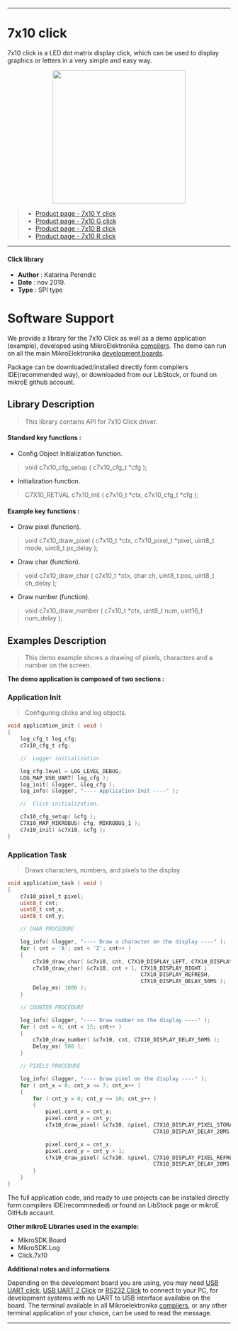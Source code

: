 
 

---
# 7x10 click

7x10 click is a LED dot matrix display click, which can be used to display graphics or letters in a very simple and easy way. 

<p align="center">
  <img src="https://download.mikroe.com/images/click_for_ide/grupe/7x10-click-group.png" height=300px>
</p>

> - [Product page - 7x10 Y click](<https://www.mikroe.com/7x10-y-click>)
> - [Product page - 7x10 G click](<https://www.mikroe.com/7x10-g-click>)
> - [Product page - 7x10 B click](<https://www.mikroe.com/7x10-b-click>)
> - [Product page - 7x10 R click](<https://www.mikroe.com/7x10-r-click>)

---

#### Click library 

- **Author**        : Katarina Perendic
- **Date**          : nov 2019.
- **Type**          : SPI type


# Software Support

We provide a library for the 7x10 Click 
as well as a demo application (example), developed using MikroElektronika 
[compilers](http://shop.mikroe.com/compilers). 
The demo can run on all the main MikroElektronika [development boards](http://shop.mikroe.com/development-boards).

Package can be downloaded/installed directly form compilers IDE(recommended way), or downloaded from our LibStock, or found on mikroE github account. 

## Library Description

> This library contains API for 7x10 Click driver.

#### Standard key functions :

- Config Object Initialization function.
> void c7x10_cfg_setup ( c7x10_cfg_t *cfg ); 
 
- Initialization function.
> C7X10_RETVAL c7x10_init ( c7x10_t *ctx, c7x10_cfg_t *cfg );

#### Example key functions :

- Draw pixel (function).
> void c7x10_draw_pixel ( c7x10_t *ctx, c7x10_pixel_t *pixel, uint8_t mode, uint8_t px_delay );
 
- Draw char (function).
> void c7x10_draw_char ( c7x10_t *ctx, char ch, uint8_t pos, uint8_t ch_delay );

- Draw number (function).
> void c7x10_draw_number ( c7x10_t *ctx, uint8_t num, uint16_t num_delay );

## Examples Description

> This demo example shows a drawing of pixels, characters and a number on the screen.

**The demo application is composed of two sections :**

### Application Init 

> Configuring clicks and log objects.

```c
void application_init ( void )
{
    log_cfg_t log_cfg;
    c7x10_cfg_t cfg;

    //  Logger initialization.

    log_cfg.level = LOG_LEVEL_DEBUG;
    LOG_MAP_USB_UART( log_cfg );
    log_init( &logger, &log_cfg );
    log_info( &logger, "---- Application Init ----" );

    //  Click initialization.

    c7x10_cfg_setup( &cfg );
    C7X10_MAP_MIKROBUS( cfg, MIKROBUS_1 );
    c7x10_init( &c7x10, &cfg );
}
```

### Application Task

> Draws characters, numbers, and pixels to the display.

```c
void application_task ( void )
{
    c7x10_pixel_t pixel;
    uint8_t cnt;
    uint8_t cnt_x;
    uint8_t cnt_y;

    // CHAR PROCEDURE

    log_info( &logger, "---- Draw a character on the display ----" );
    for ( cnt = 'A'; cnt < 'Z'; cnt++ )
    {
        c7x10_draw_char( &c7x10, cnt, C7X10_DISPLAY_LEFT, C7X10_DISPLAY_DELAY_50MS );
        c7x10_draw_char( &c7x10, cnt + 1, C7X10_DISPLAY_RIGHT | 
                                          C7X10_DISPLAY_REFRESH, 
                                          C7X10_DISPLAY_DELAY_50MS );
        Delay_ms( 1000 );
    }

    // COUNTER PROCEDURE

    log_info( &logger, "---- Draw number on the display ----" );
    for ( cnt = 0; cnt < 15; cnt++ )
    {
        c7x10_draw_number( &c7x10, cnt, C7X10_DISPLAY_DELAY_50MS );
        Delay_ms( 500 );
    }

    // PIXELS PROCEDURE

    log_info( &logger, "---- Draw pixel on the display ----" );
    for ( cnt_x = 0; cnt_x <= 7; cnt_x++ )
    {
        for ( cnt_y = 0; cnt_y <= 10; cnt_y++ ) 
        {
            pixel.cord_x = cnt_x;
            pixel.cord_y = cnt_y;
            c7x10_draw_pixel( &c7x10, &pixel, C7X10_DISPLAY_PIXEL_STORAGE, 
                                              C7X10_DISPLAY_DELAY_20MS );

            pixel.cord_x = cnt_x;
            pixel.cord_y = cnt_y + 1;
            c7x10_draw_pixel( &c7x10, &pixel, C7X10_DISPLAY_PIXEL_REFRESH, 
                                              C7X10_DISPLAY_DELAY_20MS );
        }
    }
}
```

The full application code, and ready to use projects can be  installed directly form compilers IDE(recommneded) or found on LibStock page or mikroE GitHub accaunt.

**Other mikroE Libraries used in the example:** 

- MikroSDK.Board
- MikroSDK.Log
- Click.7x10

**Additional notes and informations**

Depending on the development board you are using, you may need 
[USB UART click](http://shop.mikroe.com/usb-uart-click), 
[USB UART 2 Click](http://shop.mikroe.com/usb-uart-2-click) or 
[RS232 Click](http://shop.mikroe.com/rs232-click) to connect to your PC, for 
development systems with no UART to USB interface available on the board. The 
terminal available in all Mikroelektronika 
[compilers](http://shop.mikroe.com/compilers), or any other terminal application 
of your choice, can be used to read the message.



---
